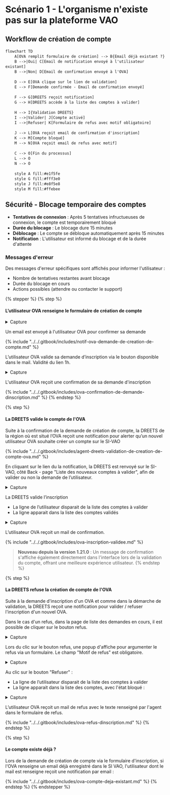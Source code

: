 # Scénario 1 - L'organisme n'existe pas sur la plateforme VAO

## Workflow de création de compte

```mermaid
flowchart TD
    A[OVA remplit formulaire de création] --> B{Email déjà existant ?}
    B -->|Oui| C[Email de notification envoyé à l'utilisateur existant]
    B -->|Non| D[Email de confirmation envoyé à l'OVA]
    
    D --> E[OVA clique sur le lien de validation]
    E --> F[Demande confirmée - Email de confirmation envoyé]
    
    F --> G[DREETS reçoit notification]
    G --> H[DREETS accède à la liste des comptes à valider]
    
    H --> I{Validation DREETS}
    I -->|Valider| J[Compte activé]
    I -->|Refuser| K[Formulaire de refus avec motif obligatoire]
    
    J --> L[OVA reçoit email de confirmation d'inscription]
    K --> M[Compte bloqué]
    M --> N[OVA reçoit email de refus avec motif]
    
    C --> O[Fin du processus]
    L --> O
    N --> O
    
    style A fill:#e1f5fe
    style G fill:#fff3e0
    style J fill:#e8f5e8
    style M fill:#ffebee
```

## Sécurité - Blocage temporaire des comptes

* **Tentatives de connexion** : Après 5 tentatives infructueuses de connexion, le compte est temporairement bloqué
* **Durée du blocage** : Le blocage dure 15 minutes
* **Déblocage** : Le compte se débloque automatiquement après 15 minutes
* **Notification** : L'utilisateur est informé du blocage et de la durée d'attente

### Messages d'erreur

Des messages d'erreur spécifiques sont affichés pour informer l'utilisateur :

* Nombre de tentatives restantes avant blocage
* Durée du blocage en cours
* Actions possibles (attendre ou contacter le support)

{% stepper %}
{% step %}
#### L’utilisateur OVA renseigne le formulaire de création de compte

<details>

<summary>Capture</summary>

<figure><img src="../../.gitbook/assets/Capture d’écran 2025-06-20 à 21.31.37.png" alt=""><figcaption><p>Page de création de compte pour les OVA</p></figcaption></figure>

</details>

Un email est envoyé à l'utilisateur OVA pour confirmer sa demande

{% include "../../.gitbook/includes/notif-ova-demande-de-creation-de-compte.md" %}

L’utilisateur OVA valide sa demande d’inscription via le bouton disponible dans le mail. Validité du lien 1h.

<details>

<summary>Capture</summary>

<figure><img src="../../.gitbook/assets/image (1).png" alt=""><figcaption></figcaption></figure>

</details>

L'utilisateur OVA reçoit une confirmation de sa demande d'inscription

{% include "../../.gitbook/includes/ova-confirmation-de-demande-dinscription.md" %}
{% endstep %}

{% step %}
#### La DREETS valide le compte de l'OVA

Suite à la confirmation de la demande de création de compte, la DREETS de la région où est situé l’OVA reçoit une notification pour alerter qu’un nouvel utilisateur OVA souhaite créer un compte sur le SI-VAO

{% include "../../.gitbook/includes/agent-dreets-validation-de-creation-de-compte-ova.md" %}

En cliquant sur le lien du la notification, la DREETS est renvoyé sur le SI-VAO, côté Back - page "Liste des nouveaux comptes à valider", afin de valider ou non la demande de l’utilisateur.

<details>

<summary>Capture</summary>

<figure><img src="../../.gitbook/assets/image (2).png" alt=""><figcaption></figcaption></figure>

</details>

La DREETS valide l’inscription

* La ligne de l’utilisateur disparait de la liste des comptes à valider
* La ligne apparait dans la liste des comptes validés

<details>

<summary>Capture</summary>

<figure><img src="../../.gitbook/assets/image (3).png" alt=""><figcaption></figcaption></figure>

</details>

L’utilisateur OVA reçoit un mail de confirmation.

{% include "../../.gitbook/includes/ova-inscription-validee.md" %}

> **Nouveau depuis la version 1.21.0** : Un message de confirmation s'affiche également directement dans l'interface lors de la validation du compte, offrant une meilleure expérience utilisateur.
{% endstep %}

{% step %}
#### La DREETS refuse la création de compte de l'OVA

Suite à la demande d'inscription d'un OVA et comme dans la démarche de validation, la DREETS reçoit une notification pour valider / refuser l'inscription d'un nouvel OVA.

Dans le cas d'un refus, dans la page de liste des demandes en cours, il est possible de cliquer sur le bouton refus.

<details>

<summary>Capture</summary>

<figure><img src="../../.gitbook/assets/image (2).png" alt=""><figcaption></figcaption></figure>

</details>

Lors du clic sur le bouton refus, une popup d'affiche pour argumenter le refus via un formulaire. Le champ "Motif de refus" est obligatoire.

<details>

<summary>Capture</summary>

<figure><img src="../../.gitbook/assets/Capture d’écran 2025-06-25 à 16.13.51.png" alt=""><figcaption></figcaption></figure>

</details>

Au clic sur le bouton "Refuser" :

* La ligne de l’utilisateur disparait de la liste des comptes à valider
* La ligne apparait dans la liste des comptes, avec l'état bloqué :

<details>

<summary>Capture</summary>

<figure><img src="../../.gitbook/assets/Capture d’écran 2025-06-25 à 16.23.08.png" alt=""><figcaption></figcaption></figure>

</details>

L’utilisateur OVA reçoit un mail de refus avec le texte renseigné par l'agent dans le formulaire de refus.

{% include "../../.gitbook/includes/ova-refus-dinscription.md" %}
{% endstep %}

{% step %}
#### Le compte existe déjà ?

Lors de la demande de création de compte via le formulaire d'inscription, si l'OVA renseigne un email déjà enregistré dans le SI VAO, l'utilisateur dont le mail est renseigne reçoit une notification par email :

{% include "../../.gitbook/includes/ova-compte-deja-existant.md" %}
{% endstep %}
{% endstepper %}
